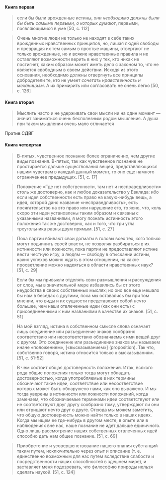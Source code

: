 #### Книга первая
>если бы были врожденные истины, *они необходимо должны были бы быть самыми первыми, о которых думают*, первыми, появляющимися в уме [50, c. 112]

>Очень многие люди не только не находят в себе таких врожденных нравственных принципов, но, лишая людей свободы и превращая их тем самым в простые машины, отвергают не только врожденные, но и всякие нравственные правила и не оставляют возможности верить в них у тех, кто никак не постигнет, каким образом может иметь дело с законом то, что не является свободным в своем действии. Исходя из этого основания, необходимо должны отвергнуть все принципы добродетели те, кто не умеет *сочетать нравственность и механицизм*. А их примирить или согласовать не очень легко [50, c. 126]
#### Книга вторая
>Мыслить часто и не удерживать свои мысли ни на один момент — значит заниматься очень бесполезным родом мышления. А душа при таком мышлении очень мало отличается

Против СДВГ
#### Книга четвертая
>В-пятых, чувственное познание более ограниченно, чем другие виды познания. В-пятых, так как чувственное познание не простирается дальше существования вещей, представляющихся нашим чувствам в каждый данный момент, то оно еще намного ограниченнее предыдущих. [51, c. 17]

 >Положение «Где нет собственности, там нет и несправедливости» столь же достоверно, как и любое доказательство у Евклида: ибо если идея собственности есть право на какую-нибудь вещь, а идея, которой дано название «несправедливость», есть посягательство на это право или нарушение его, то ясно, что, коль скоро эти идеи установлены таким образом и  связаны с указанными названиями, я могу познать истинность этого положения так же достоверно, как и того, что три угла треугольника равны двум прямым. [51, c. 27]
 
 >Пока партии вбивают свои догматы в головы всех тех, кого только могут подчинить своей власти, не позволяя разбираться в их истинности или ложности, пока партии не предоставляют истине вести честную игру, а людям — свободу в отыскании истины, каких успехов можно ждать в этом отношении, на какое просветление можно надеяться в области нравственных наук? [51, c. 29]
 
>Если бы мы привыкли отделять свои размышления и  рассуждения от слов, мы в значительной мере избавились бы от этого неудобства в своих собственных мыслях; но оно все еще мешало бы нам в беседах с другими, пока мы оставались бы при том мнении, что виды и их сущности представляют собой нечто большее, чем наши отвлеченные идеи (как они есть) с присоединенными к ним названиями в качестве их знаков. [51, c. 51]

>На мой взгляд, истина в собственном смысле слова означает лишь соединение или разъединение знаков сообразно соответствию или несоответствию обозначаемых ими вещей друг с другом. Это соединение или  разъединение знаков мы называем иначе «положением», [«высказыванием»] (proposition). Так что, собственно говоря, истина относится только к высказываниям. [51, c. 51-52]

>В чем состоит общая достоверность положений. Итак, всякого рода общие положения только тогда могут обладать достоверностью, когда употребляемые в них термины обозначают такие идеи, соответствие или  несоответствие которых может быть обнаружено нами, как оно выражено. И мы тогда уверены в истинности или ложности положений, когда замечаем, что обозначаемые терминами идеи соответствуют или не соответствуют друг другу  сообразно тому, утверждают ли они или отрицают нечто друг о друге. Отсюда мы можем заметить, что общую  достоверность можно найти только в наших идеях. Когда мы ищем ее где-нибудь в другом месте, в опыте или в  наблюдениях вне нас, наше познание не идет дальше единичного. Одно лишь рассмотрение наших собственных отвлеченных идей способно дать нам общее познание. [51, c. 69]

>Приобретение и усовершенствование нашего знания субстанций таким путем, исключительно через опыт и описание (т. е. единственно возможным для нас путем вследствие слабости и посредственности наших способностей в здешнем мире), и заставляет меня подозревать, что философию природы нельзя сделать наукой. [51, c. 124]


